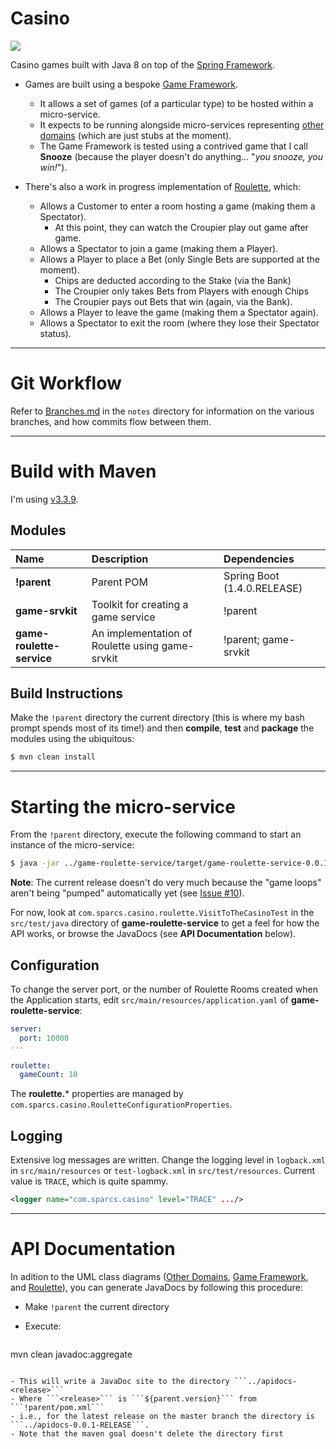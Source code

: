 # Casino

![](https://img.shields.io/badge/release-0.0.2--SNAPSHOT-amber.svg)

Casino games built with Java 8 on top of the [Spring Framework](https://spring.io/).

- Games are built using a bespoke [Game Framework](https://github.com/sparcs360/Casino/blob/master/notes/Game%20Framework%20-%20Class%20Model.md).
  - It allows a set of games (of a particular type) to be hosted within a micro-service.
  - It expects to be running alongside micro-services representing [other domains](https://github.com/sparcs360/Casino/blob/master/notes/Other%20Domains%20-%20Class%20Model.md) (which are just stubs at the moment).
  - The Game Framework is tested using a contrived game that I call **Snooze** (because the player doesn't do anything... "*you snooze, you win!*").

- There's also a work in progress implementation of [Roulette](https://github.com/sparcs360/Casino/blob/master/notes/Roulette%20-%20Class%20Model.md), which:
  - Allows a Customer to enter a room hosting a game (making them a Spectator).
    - At this point, they can watch the Croupier play out game after game.
  - Allows a Spectator to join a game (making them a Player).
  - Allows a Player to place a Bet (only Single Bets are supported at the moment).
    - Chips are deducted according to the Stake (via the Bank)
    - The Croupier only takes Bets from Players with enough Chips
    - The Croupier pays out Bets that win (again, via the Bank).
  - Allows a Player to leave the game (making them a Spectator again).
  - Allows a Spectator to exit the room (where they lose their Spectator status).

- - -

# Git Workflow

Refer to [Branches.md](https://github.com/sparcs360/Casino/blob/master/notes/Branches.md) in the ```notes``` directory for information on the various branches, and how commits flow between them.

- - -

# Build with Maven

I'm using [v3.3.9](https://maven.apache.org/download.cgi).

## Modules

| Name                      | Description                                     | Dependencies                |
|:--------------------------|:------------------------------------------------|:----------------------------|
| **!parent**               | Parent POM                                      | Spring Boot (1.4.0.RELEASE) |
| **game-srvkit**           | Toolkit for creating a game service             | !parent                     |
| **game-roulette-service** | An implementation of Roulette using game-srvkit | !parent; game-srvkit        |

## Build Instructions

Make the ```!parent``` directory the current directory (this is where my bash prompt spends most of its time!) and then **compile**, **test** and **package** the modules using the ubiquitous:

```bash
$ mvn clean install
```

- - -

# Starting the micro-service

From the ```!parent``` directory, execute the following command to start an instance of the micro-service:

```bash
$ java -jar ../game-roulette-service/target/game-roulette-service-0.0.1-SNAPSHOT.jar
```

**Note**: The current release doesn't do very much because the "game loops" aren't being "pumped" automatically yet (see [Issue #10](https://github.com/sparcs360/Casino/issues/10)).

For now, look at ```com.sparcs.casino.roulette.VisitToTheCasinoTest``` in the ```src/test/java``` directory of **game-roulette-service** to get a feel for how the API works, or browse the JavaDocs (see **API Documentation** below).

## Configuration

To change the server port, or the number of Roulette Rooms created when the Application starts, edit ```src/main/resources/application.yaml``` of **game-roulette-service**:

```yaml
server:
  port: 10000
---

roulette:
  gameCount: 10
```

The **roulette.*** properties are managed by ```com.sparcs.casino.RouletteConfigurationProperties```.

## Logging

Extensive log messages are written.  Change the logging level in ```logback.xml``` in ```src/main/resources``` or ```test-logback.xml``` in ```src/test/resources```.  Current value is ```TRACE```, which is quite spammy.

```xml
<logger name="com.sparcs.casino" level="TRACE" .../>
```

- - -

# API Documentation

In adition to the UML class diagrams ([Other Domains](https://github.com/sparcs360/Casino/blob/master/notes/Other%20Domains%20-%20Class%20Model.md), [Game Framework](https://github.com/sparcs360/Casino/blob/master/notes/Game%20Framework%20-%20Class%20Model.md), and [Roulette](https://github.com/sparcs360/Casino/blob/master/notes/Roulette%20-%20Class%20Model.md)), you can generate JavaDocs by following this procedure:

- Make ```!parent``` the current directory
- Execute:

   ```bash
mvn clean javadoc:aggregate
   ```

- This will write a JavaDoc site to the directory ```../apidocs-<release>```
  - Where ```<release>``` is ```${parent.version}``` from ```!parent/pom.xml```
  - i.e., for the latest release on the master branch the directory is ```../apidocs-0.0.1-RELEASE```.
  - Note that the maven goal doesn't delete the directory first
